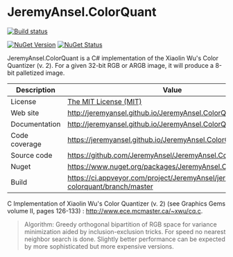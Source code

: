 # JeremyAnsel.ColorQuant

[![Build status](https://ci.appveyor.com/api/projects/status/u39upbktebxs5hwn/branch/master?svg=true)](https://ci.appveyor.com/project/JeremyAnsel/jeremyansel-colorquant/branch/master)

[![NuGet Version](https://img.shields.io/nuget/v/JeremyAnsel.ColorQuant.svg)](https://www.nuget.org/packages/JeremyAnsel.ColorQuant)
[![NuGet Status](http://nugetstatus.com/JeremyAnsel.ColorQuant.png)](http://nugetstatus.com/packages/JeremyAnsel.ColorQuant)

JeremyAnsel.ColorQuant is a C# implementation of the Xiaolin Wu's Color Quantizer (v. 2).
For a given 32-bit RGB or ARGB image, it will produce a 8-bit palletized image.

Description     | Value
----------------|----------------
License         | [The MIT License (MIT)](https://github.com/JeremyAnsel/JeremyAnsel.ColorQuant/blob/master/LICENSE.txt)
Web site        | http://jeremyansel.github.io/JeremyAnsel.ColorQuant
Documentation   | http://jeremyansel.github.io/JeremyAnsel.ColorQuant/doc
Code coverage   | https://jeremyansel.github.io/JeremyAnsel.ColorQuant/coverage
Source code     | https://github.com/JeremyAnsel/JeremyAnsel.ColorQuant
Nuget           | https://www.nuget.org/packages/JeremyAnsel.ColorQuant
Build           | https://ci.appveyor.com/project/JeremyAnsel/jeremyansel-colorquant/branch/master

C Implementation of Xiaolin Wu's Color Quantizer (v. 2) (see Graphics Gems volume II, pages 126-133) : http://www.ece.mcmaster.ca/~xwu/cq.c.

> Algorithm: Greedy orthogonal bipartition of RGB space for variance minimization aided by inclusion-exclusion tricks. For speed no nearest neighbor search is done. Slightly better performance can be expected by more sophisticated but more expensive versions.
